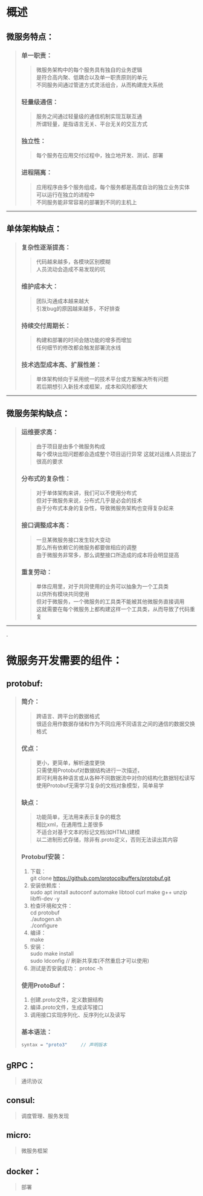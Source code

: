 # 概述
## 微服务特点：
> ### 单一职责：
> > 微服务架构中的每个服务具有独自的业务逻辑  
> > 是符合高内聚、低耦合以及单一职责原则的单元  
> > 不同服务间通过管道方式灵活组合，从而构建庞大系统  
> ### 轻量级通信：
> > 服务之间通过轻量级的通信机制实现互联互通  
> > 所谓轻量，是指语言无关、平台无关的交互方式  
> ### 独立性：
> > 每个服务在应用交付过程中，独立地开发、测试、部署  
> ### 进程隔离：
> > 应用程序由多个服务组成，每个服务都是高度自治的独立业务实体  
> > 可以运行在独立的进程中  
> > 不同服务能非常容易的部署到不同的主机上  
---
## 单体架构缺点：
> ### 复杂性逐渐提高：
> > 代码越来越多，各模块区别模糊  
> > 人员流动会造成不易发现的坑
> ### 维护成本大：
> > 团队沟通成本越来越大  
> > 引发bug的原因越来越多，不好排查  
> ### 持续交付周期长：
> > 构建和部署的时间会随功能的增多而增加  
> > 任何细节的修改都会触发部署流水线  
> ### 技术选型成本高、扩展性差：
> > 单体架构倾向于采用统一的技术平台或方案解决所有问题  
> > 若后期想引入新技术或框架，成本和风险都很大  
---
## 微服务架构缺点：
> ### 运维要求高：
> > 由于项目是由多个微服务构成  
> > 每个模块出现问题都会造成整个项目运行异常
> > 这就对运维人员提出了很高的要求
> ### 分布式的复杂性：
> > 对于单体架构来讲，我们可以不使用分布式  
> > 但对于微服务来说，分布式几乎是必会的技术  
> > 由于分布式本身的复杂性，导致微服务架构也变得复杂起来  
> ### 接口调整成本高：
> > 一旦某微服务接口发生较大变动  
> > 那么所有依赖它的微服务都要做相应的调整  
> > 由于微服务非常多，那么调整接口所造成的成本将会明显提高  
> ### 重复劳动：
> > 单体应用里，对于共同使用的业务可以抽象为一个工具类  
> > 以供所有模块共同使用  
> > 但对于微服务，一个微服务的工具类不能被其他微服务直接调用  
> > 这就需要在每个微服务上都构建这样一个工具类，从而导致了代码重复  
---

.  
# 微服务开发需要的组件：
## protobuf:
> ### 简介：
> > 跨语言、跨平台的数据格式  
> > 很适合用作数据存储和作为不同应用不同语言之间的通信的数据交换格式  
> ### 优点：
> > 更小，更简单，解析速度更快  
> > 只需使用Protobuf对数据结构进行一次描述，  
> > 即可利用各种语言或从各种不同数据流中对你的结构化数据轻松读写  
> > 使用Protobuf无需学习复杂的文档对象模型，简单易学  
> ### 缺点：
> > 功能简单，无法用来表示复杂的概念  
> > 相比xml，在通用性上差很多  
> > 不适合对基于文本的标记文档(如HTML)建模  
> > 以二进制形式存储，除非有.proto定义，否则无法读出其内容  
> ### Protobuf安装：
> 1. 下载：  
> git clone https://github.com/protocolbuffers/protobuf.git
> 2. 安装依赖库：  
> sudo apt install autoconf automake libtool curl make g++ unzip libffi-dev -y
> 3. 检查环境和文件：  
> cd protobuf  
> ./autogen.sh  
> ./configure  
> 4. 编译：  
> make
> 5. 安装：  
> sudo make install  
> sudo ldconfig     // 刷新共享库(不然重启才可以使用)
> 6. 测试是否安装成功：
> protoc -h
> ### 使用ProtoBuf：
> 1. 创建.proto文件，定义数据结构  
> 2. 编译.proto文件，生成读写接口
> 3. 调用接口实现序列化、反序列化以及读写
> ### 基本语法：
> ```proto
> syntax = "proto3"     // 声明版本
> ```
## gRPC：
> 通讯协议  
## consul:
> 调度管理、服务发现  
## micro:
> 微服务框架  
## docker：
> 部署  